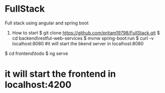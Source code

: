 # FullStack
Full stack using angular and spring boot

1. How to start
$ git clone https://github.com/pritam19798/FullStack.git
$ cd backend\restful-web-services
$ mvnw spring-boot:run
$ curl -v localhost:8080
#it will start the bkend server in localhost:8080

$ cd frontend\todo
$ ng serve
# it will start the frontend in localhost:4200
